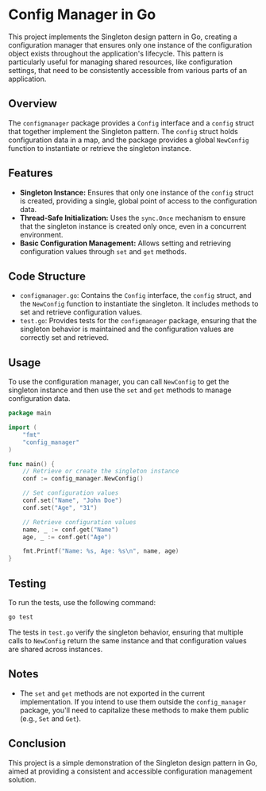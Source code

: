 # Config Manager in Go

This project implements the Singleton design pattern in Go, creating a configuration manager that ensures only one instance of the configuration object exists throughout the application's lifecycle. This pattern is particularly useful for managing shared resources, like configuration settings, that need to be consistently accessible from various parts of an application.

## Overview

The `configmanager` package provides a `Config` interface and a `config` struct that together implement the Singleton pattern. The `config` struct holds configuration data in a map, and the package provides a global `NewConfig` function to instantiate or retrieve the singleton instance.

## Features

- **Singleton Instance:** Ensures that only one instance of the `config` struct is created, providing a single, global point of access to the configuration data.
- **Thread-Safe Initialization:** Uses the `sync.Once` mechanism to ensure that the singleton instance is created only once, even in a concurrent environment.
- **Basic Configuration Management:** Allows setting and retrieving configuration values through `set` and `get` methods.

## Code Structure

- `configmanager.go`: Contains the `Config` interface, the `config` struct, and the `NewConfig` function to instantiate the singleton. It includes methods to set and retrieve configuration values.
- `test.go`: Provides tests for the `configmanager` package, ensuring that the singleton behavior is maintained and the configuration values are correctly set and retrieved.

## Usage

To use the configuration manager, you can call `NewConfig` to get the singleton instance and then use the `set` and `get` methods to manage configuration data.

```go
package main

import (
    "fmt"
    "config_manager"
)

func main() {
    // Retrieve or create the singleton instance
    conf := config_manager.NewConfig()

    // Set configuration values
    conf.set("Name", "John Doe")
    conf.set("Age", "31")

    // Retrieve configuration values
    name, _ := conf.get("Name")
    age, _ := conf.get("Age")

    fmt.Printf("Name: %s, Age: %s\n", name, age)
}
```

## Testing

To run the tests, use the following command:

```bash
go test
```

The tests in `test.go` verify the singleton behavior, ensuring that multiple calls to `NewConfig` return the same instance and that configuration values are shared across instances.

## Notes

- The `set` and `get` methods are not exported in the current implementation. If you intend to use them outside the `config_manager` package, you'll need to capitalize these methods to make them public (e.g., `Set` and `Get`).

## Conclusion

This project is a simple demonstration of the Singleton design pattern in Go, aimed at providing a consistent and accessible configuration management solution.
